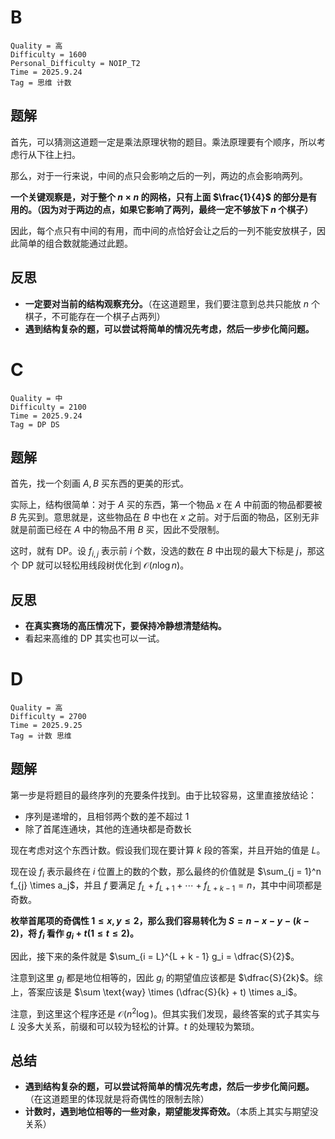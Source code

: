# B

```
Quality = 高
Difficulty = 1600
Personal_Difficulty = NOIP_T2
Time = 2025.9.24
Tag = 思维 计数
```

## 题解

首先，可以猜测这道题一定是乘法原理状物的题目。乘法原理要有个顺序，所以考虑行从下往上扫。

那么，对于一行来说，中间的点只会影响之后的一列，两边的点会影响两列。

**一个关键观察是，对于整个 $n \times n$ 的网格，只有上面 $\frac{1}{4}$ 的部分是有用的。（因为对于两边的点，如果它影响了两列，最终一定不够放下 $n$ 个棋子）**

因此，每个点只有中间的有用，而中间的点恰好会让之后的一列不能安放棋子，因此简单的组合数就能通过此题。

## 反思

* **一定要对当前的结构观察充分。**（在这道题里，我们要注意到总共只能放 $n$ 个棋子，不可能存在一个棋子占两列）
* **遇到结构复杂的题，可以尝试将简单的情况先考虑，然后一步步化简问题。**

# C

```
Quality = 中
Difficulty = 2100
Time = 2025.9.24
Tag = DP DS
```

## 题解

首先，找一个刻画 $A, B$ 买东西的更美的形式。

实际上，结构很简单：对于 $A$ 买的东西，第一个物品 $x$ 在 $A$ 中前面的物品都要被 $B$ 先买到。意思就是，这些物品在 $B$ 中也在 $x$ 之前。对于后面的物品，区别无非就是前面已经在 $A$ 中的物品不用 $B$ 买，因此不受限制。

这时，就有 DP。设 $f_{i, j}$ 表示前 $i$ 个数，没选的数在 $B$ 中出现的最大下标是 $j$，那这个 DP 就可以轻松用线段树优化到 $\mathcal{O}(n\log n)$。

## 反思

* **在真实赛场的高压情况下，要保持冷静想清楚结构。**
* 看起来高维的 DP 其实也可以一试。

# D

```
Quality = 高
Difficulty = 2700
Time = 2025.9.25
Tag = 计数 思维
```

## 题解

第一步是将题目的最终序列的充要条件找到。由于比较容易，这里直接放结论：

* 序列是递增的，且相邻两个数的差不超过 $1$
* 除了首尾连通块，其他的连通块都是奇数长

现在考虑对这个东西计数。假设我们现在要计算 $k$ 段的答案，并且开始的值是 $L$。

现在设 $f_{i}$ 表示最终在 $i$ 位置上的数的个数，那么最终的价值就是 $\sum_{j = 1}^n f_{j} \times a_j$，并且 $f$ 要满足 $f_L + f_{L+1} + \cdots + f_{L + k - 1} = n$，其中中间项都是奇数。

**枚举首尾项的奇偶性 $1 \leq x, y \leq 2$，那么我们容易转化为 $S = n - x - y - (k - 2)$，将 $f_i$ 看作 $g_i + t(1 \leq t \leq 2)$。**

因此，接下来的条件就是 $\sum_{i = L}^{L + k - 1} g_i = \dfrac{S}{2}$。

注意到这里 $g_i$ 都是地位相等的，因此 $g_i$ 的期望值应该都是 $\dfrac{S}{2k}$。综上，答案应该是 $\sum \text{way} \times (\dfrac{S}{k} + t) \times a_i$。

注意，到这里这个程序还是 $\mathcal{O}(n^2\log)$。但其实我们发现，最终答案的式子其实与 $L$ 没多大关系，前缀和可以较为轻松的计算。$t$ 的处理较为繁琐。

## 总结

* **遇到结构复杂的题，可以尝试将简单的情况先考虑，然后一步步化简问题。**（在这道题里的体现就是将奇偶性的限制去除）
* **计数时，遇到地位相等的一些对象，期望能发挥奇效。**（本质上其实与期望没关系）
